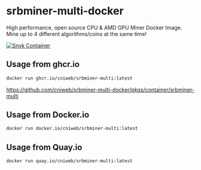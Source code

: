 # srbminer-multi-docker

High performance, open source CPU & AMD GPU Miner Docker Image.
Mine up to 4 different algorithms/coins at the same time!

[![Snyk Container](https://github.com/cniweb/srbminer-multi-docker/actions/workflows/snyk-container.yml/badge.svg)](https://github.com/cniweb/srbminer-multi-docker/actions/workflows/snyk-container.yml)

## Usage from ghcr.io

```bash
docker run ghcr.io/cniweb/srbminer-multi:latest
```

<https://github.com/cniweb/srbminer-multi-docker/pkgs/container/srbminer-multi>

## Usage from Docker.io

```bash
docker run docker.io/cniweb/srbminer-multi:latest
```

## Usage from Quay.io

```bash
docker run quay.io/cniweb/srbminer-multi:latest
```
